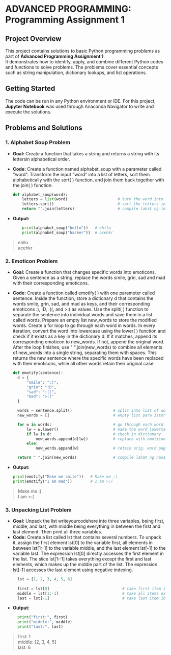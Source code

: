 # ADVANCED PROGRAMMING: Programming Assignment 1

## Project Overview  
This project contains solutions to basic Python programming problems as part of **Advanced Programming Assignment 1**.  
It demonstrates how to identify, apply, and combine different Python codes and functions to solve problems. 
The problems cover essential concepts such as string manipulation, dictionary lookups, and list operations.  

## Getting Started
The code can be run in any Python environment or IDE. For this project, **Jupyter Notebook** was used through Anaconda Navigator to write and execute the solutions.  

## Problems and Solutions

### 1. Alphabet Soup Problem  
- **Goal:** Create a function that takes a string and returns a string with its lettersin alphabetical order.

- **Code:**  Create a function named alphabet_soup with a parameter called "word". Transform the input "word" into a list of letters, sort them alphabetically with the sort( ) function, and join them back together with the join( ) function.
  ```python
  def alphabet_soup(word):
      letters = list(word)                      # turn the word into a list of letters
      letters.sort()                            # sort the letters in the list alphabetically
      return "".join(letters)                   # compile lahat ng letters
  
- **Output:**
  ```python
      print(alphabet_soup("hello"))   # ehllo
      print(alphabet_soup("hacker"))  # acehkr

> ehllo\
> acehkr

 ### 2. Emoticon Problem 
- **Goal:** Create a function that changes specific words into emoticons. Given a sentence as a string, replace the words smile, grin, sad and mad with their corresponding emoticons.
- **Code:** Create a function called emotify( ) with one parameter called sentence. Inside the function, store a dictionary d that contains the words smile, grin, sad, and mad as keys, and their corresponding emoticons :), :D, :((, and >:( as values. Use the split( ) function to separate the sentence into individual words and save them in a list called words. Prepare an empty list new_words to store the modified words. Create a for loop to go through each word in words. In every iteration, convert the word into lowercase using the lower( ) function and check if it exists as a key in the dictionary d. If it matches, append its corresponding emoticon to new_words. If not, append the original word. After the loop finishes, use " ".join(new_words) to combine all elements of new_words into a single string, separating them with spaces. This returns the new sentence where the specific words have been replaced with their emoticons, while all other words retain their original case.


  ```python
  def emotify(sentence):
    d = {
        "smile": ":)", 
        "grin": ":D",
        "sad": ":((",
        "mad": ">:("
    }

    words = sentence.split()                  # split into list of words
    new_words = []                            # empty list para istore bagong version ng words

    for w in words:                           # go through each word one by one
        lw = w.lower()                        # make the word lowercase
        if lw in d:                           # check in dictionary
            new_words.append(d[lw])           # replace with emoticon
        else:
            new_words.append(w)               # retain orig. word pag wala sa dictionary

    return " ".join(new_words)                # compile lahat ng nasa new_words with spaces in between\

- **Output:**
  ```python
  print(emotify("Make me smile"))   # Make me :)
  print(emotify("I am mad"))        # I am >:(

> Make me :)\
> I am >:(

### 3. Unpacking List Problem
- **Goal:** Unpack the list writeyourcodehere into three variables, being first, middle, and last, with middle being everything in between the first and last element. Then print all three variables.
- **Code:**  Create a list called lst that contains several numbers. To unpack it, assign the first element lst[0] to the variable first, all elements in between lst[1:-1] to the variable middle, and the last element lst[-1] to the variable last. The expression lst[0] directly accesses the first element in the list. The slice lst[1:-1] takes everything except the first and last elements, which makes up the middle part of the list. The expression lst[-1] accesses the last element using negative indexing.
  ```python
    lst = [1, 2, 3, 4, 5, 6]
    
    first = lst[0]                                # take first item in the list (index 0 = 1)
    middle = lst[1:-1]                            # take all items except yung first at yung last ([2,3,4,5])
    last = lst[-1]                                # take last item in the list (index -1 = 6)


- **Output:**
  ```python
    print("first:", first)                       
    print("middle:", middle)
    print("last:", last)

> first: 1\
> middle: [2, 3, 4, 5]\
> last: 6
